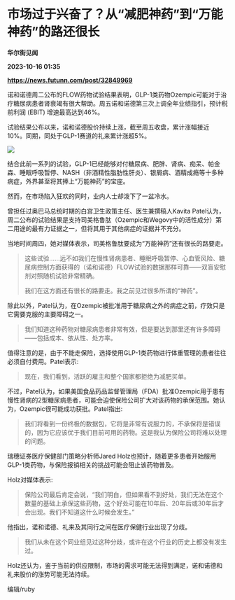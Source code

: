 # 市场过于兴奋了？从“减肥神药”到“万能神药”的路还很长
**华尔街见闻**

**2023-10-16 01:35**

**https://news.futunn.com/post/32849969**

诺和诺德周二公布的FLOW药物试验结果表明，GLP-1类药物Ozempic可能对于治疗糖尿病患者肾衰竭有很大帮助。周五诺和诺德第三次上调全年业绩指引，预计税前利润 (EBIT) 增速最高达到46%。

试验结果公布以来，诺和诺德股价持续上涨，截至周五收盘，累计涨幅接近10%。同期，同处于GLP-1赛道的礼来累计涨超5%。

![](https://postimg.futunn.com/1697361202154661285416.png)

结合此前一系列的试验，GLP-1已经能够对付糖尿病、肥胖、肾病、痴呆、帕金森、睡眠呼吸暂停、NASH（非酒精性脂肪性肝炎）、银屑病、酒精成瘾等十多种病症，外界甚至将其捧上“万能神药”的宝座。

然而，在市场陷入狂欢的同时，业内人士却泼下了一盆冷水。

曾担任过奥巴马总统时期的白宫卫生政策主任、医生兼撰稿人Kavita Patel认为，周二公布的试验结果是支持司美格鲁肽（Ozempic和Wegovy中的活性成分）第二用途的最有力证据之一，但将其用于其他病症的证据并不充分。

当地时间周四，她对媒体表示，司美格鲁肽要成为“万能神药”还有很长的路要走。

> 这些试验......远不如我们在慢性肾病患者、睡眠呼吸暂停、心血管风险、糖尿病控制方面获得的（诺和诺德）FLOW试验的数据那样可靠——双盲安慰剂对照随机试验非常精确。
> 
> 我们在这方面还有很长的路要走。我之前见过很多所谓的“神药”。

除此以外，Patel认为，在Ozempic被批准用于糖尿病之外的病症之前，疗效只是它需要克服的主要障碍之一。

> 我们知道这种药物对糖尿病患者非常有效，但是要达到那里还有许多障碍——包括成本、依从性、处方率。

值得注意的是，由于不能走保险，选择使用GLP-1类药物进行体重管理的患者往往必须自付费用。Patel表示:

> 现在，我们看到，活跃的雇主和整个国家都拒绝为减肥买单。

不过，Patel认为，如果美国食品药品监督管理局（FDA）批准Ozempic用于患有慢性肾病的2型糖尿病患者，可能会迫使保险公司扩大对该药物的承保范围。她认为，Ozempic很可能成功获批。Patel指出:

> 我们将看到一份终极的数据包，它将是非常有说服力的，不承保将是错误的，因为它应该优于我们目前可用的药物。这是我认为保险公司将难以处理的问题。

瑞穗证券医疗保健部门策略分析师Jared Holz也预计，随着更多患者开始服用GLP-1类药物，与保险报销相关的挑战可能会阻止该药物普及。

Holz对媒体表示:

> 保险公司最后肯定会说，“我们明白，但如果看不到好处，我们无法在这个数量的基础上承保这些药物，这个好处可能在10年后、20年后或30年后才会出现。我们不知道这什么时候会发生。”

他指出，诺和诺德、礼来及其同行之间在医疗保健行业出现了分歧。

> 我们从未在这个同业组见过这种分歧，或许在这个行业的历史上都没有发生过。

Holz还认为，鉴于当前的供应限制，市场的需求可能无法得到满足，诺和诺德和礼来股价的涨势可能无法持续。

编辑/ruby